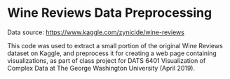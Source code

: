 # Wine Reviews Data Preprocessing
Data source: https://www.kaggle.com/zynicide/wine-reviews

This code was used to extract a small portion of the original Wine Reviews dataset on Kaggle, and preprocess it for creating a web page containing visualizations, as part of class project for DATS 6401 Visualization of Complex Data at The George Washington University (April 2019).
